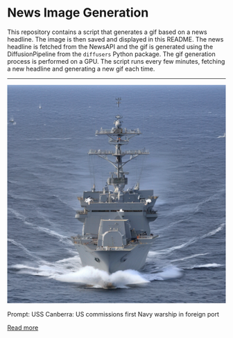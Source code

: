 # News Image Generation
This repository contains a script that generates a gif based on a news headline. The image is then saved and displayed in this README.
The news headline is fetched from the NewsAPI and the gif is generated using the DiffusionPipeline from the `diffusers` Python package. The gif generation process is performed on a GPU.
The script runs every few minutes, fetching a new headline and generating a new gif each time. 

---

![Generated Image](image.png)

Prompt: USS Canberra: US commissions first Navy warship in foreign port

[Read more](https://www.reuters.com/business/aerospace-defense/uss-canberra-us-commissions-first-navy-warship-foreign-port-2023-07-22/)

